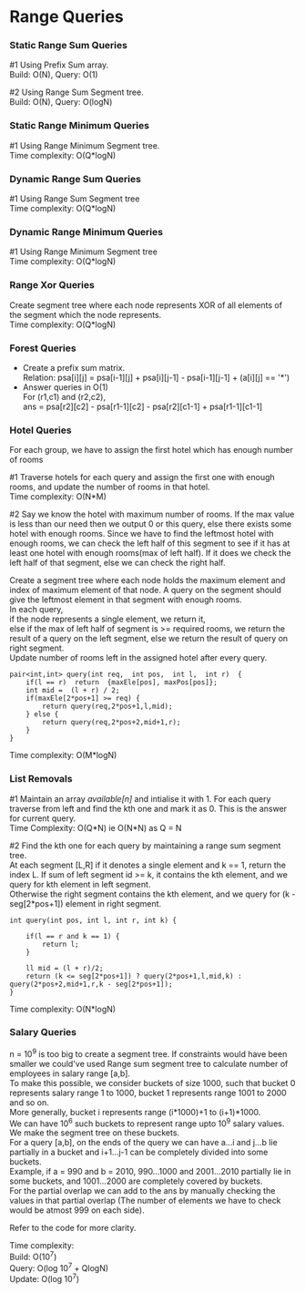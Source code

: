 

# Range Queries

### Static Range Sum Queries

\#1 Using Prefix Sum array.\
Build: O(N), Query: O(1)

\#2 Using Range Sum Segment tree. \
Build: O(N), Query: O(logN)

### Static Range Minimum Queries

\#1 Using Range Minimum Segment tree. \
Time complexity: O(Q\*logN)

### Dynamic Range Sum Queries

\#1 Using Range Sum Segment tree \
Time complexity: O(Q\*logN)

### Dynamic Range Minimum Queries

\#1 Using Range Minimum Segment tree \
Time complexity: O(Q\*logN)

### Range Xor Queries

Create segment tree where each node represents XOR of all elements of the segment which the node represents. \
Time complexity: O(Q\*logN)

### Forest Queries

- Create a prefix sum matrix.\
 Relation: psa[i][j]  = psa[i-1][j]  + psa[i][j-1]  - psa[i-1][j-1]  +  (a[i][j] ==  '\*')
- Answer queries in O(1) \
For (r1,c1) and (r2,c2), \
ans = psa[r2][c2]  - psa[r1-1][c2]  - psa[r2][c1-1]  + psa[r1-1][c1-1]

### Hotel Queries
For each group, we have to assign the first hotel which has enough number of rooms

\#1 Traverse hotels for each query and assign the first one with enough rooms, and update the number of rooms in that hotel. \
Time complexity: O(N\*M)

\#2 Say we know the hotel with maximum number of rooms. If the max value is less than our need then we output 0 or this query, else there exists some hotel with enough rooms. Since we have to find the leftmost hotel with enough rooms, we can check the left half of this segment to see if it has at least one hotel with enough rooms(max of left half). If it does we check the left half of that segment, else we can check the right half.

Create a segment tree where each node holds the maximum element and index of maximum element of that node. A query on the segment should give the leftmost element in that segment with enough rooms. \
In each query, \
if the node represents a single element, we return it, \
else if the max of left half of segment is >= required rooms, we return the result of a query on the left segment, else we return the result of query on right segment. \
Update number of rooms left in the assigned hotel after every query.

```
pair<int,int> query(int req,  int pos,  int l,  int r)  {
	if(l == r)  return  {maxEle[pos], maxPos[pos]};
	int mid =  (l + r) / 2;
	if(maxEle[2*pos+1] >= req) {
		return query(req,2*pos+1,l,mid);
	} else {
		return query(req,2*pos+2,mid+1,r);
	}
}
```
Time complexity: O(M\*logN)

### List Removals

\#1 Maintain an array *available[n]* and intialise it with 1. For each query traverse from left and find the kth one and mark it as 0. This is the answer for current query.\
Time Complexity: O(Q\*N) ie O(N\*N) as Q = N

\#2 Find the kth one for each query by maintaining a range sum segment tree.\
At each segment [L,R] if it denotes a single element and k == 1, return the index L.
If sum of left segment id >= k, it contains the kth element, and we query for kth element in left segment.\
Otherwise the right segment contains the kth element, and we query for (k - seg[2\*pos+1]) element in right segment.

```
int query(int pos, int l, int r, int k) {
        
	if(l == r and k == 1) {
		return l;
	}

	ll mid = (l + r)/2;
	return (k <= seg[2*pos+1]) ? query(2*pos+1,l,mid,k) : query(2*pos+2,mid+1,r,k - seg[2*pos+1]);  
}
```
Time complexity: O(N\*logN)

### Salary Queries

n = 10<sup>9</sup> is too big to create a segment tree. If constraints would have been smaller we could've used Range sum segment tree to calculate number of employees in salary range [a,b].\
To make this possible, we consider buckets of size 1000, such that bucket 0 represents salary range 1 to 1000, bucket 1 represents range 1001 to 2000 and so on.\
More generally, bucket i represents range (i\*1000)+1 to (i+1)\*1000.\
We can have 10<sup>6</sup> such buckets to represent range upto 10<sup>9</sup> salary values. We make the segment tree on these buckets.\
For a query [a,b], on the ends of the query we can have a...i and j...b lie partially in a bucket and i+1...j-1 can be completely divided into some buckets. \
Example, if a = 990 and b = 2010, 990...1000 and 2001...2010 partially lie in some buckets, and 1001...2000 are completely covered by buckets. \
For the partial overlap we can add to the ans by manually checking the values in that partial overlap (The number of elements we have to check would be atmost 999 on each side).

Refer to the code for more clarity.

Time complexity: \
Build: O(10<sup>7</sup>) \
Query: O(log 10<sup>7</sup> + QlogN) \
Update: O(log 10<sup>7</sup>)